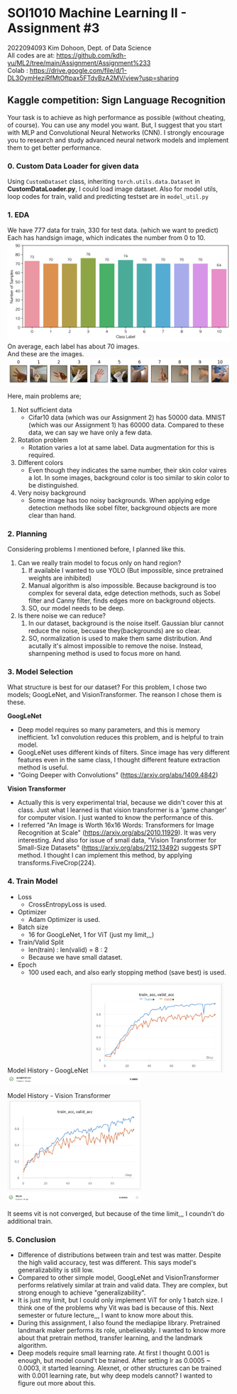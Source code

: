 # SOI1010 Machine Learning II - Assignment #3
2022094093 Kim Dohoon, Dept. of Data Science  
All codes are at: https://github.com/kdh-yu/ML2/tree/main/Assignment/Assignment%233  
Colab : https://drive.google.com/file/d/1-DL3OymHezjRfMtOftpax5FTdvBzA2MV/view?usp=sharing  

## Kaggle competition: Sign Language Recognition  

Your task is to achieve as high performance as possible (without cheating, of course). You can use any model you want. But, I suggest that you start with MLP and Convolutional Neural Networks (CNN). I strongly encourage you to research and study advanced neural network models and implement them to get better performance.


### 0. Custom Data Loader for given data  
Using ```CustomDataset``` class, inheriting ```torch.utils.data.Dataset``` in __CustomDataLoader.py__, I could load image dataset.
Also for model utils, loop codes for train, valid and predicting testset are in ```model_util.py```


### 1. EDA  
We have 777 data for train, 330 for test data. (which we want to predict)  
Each has handsign image, which indicates the number from 0 to 10.  
![fig1](./plot/fig1_count.png)  
On average, each label has about 70 images.  
And these are the images.  
![fig2](./plot/fig2_images.png)  

<div class="page">

Here, main problems are;  
1. Not sufficient data  
   - Cifar10 data (which was our Assignment 2) has 50000 data. MNIST (which was our Assignment 1) has 60000 data. Compared to these data, we can say we have only a few data.  
2. Rotation problem
   - Rotation varies a lot at same label. Data augmentation for this is required.
3. Different colors
   - Even though they indicates the same number, their skin color vaires a lot. In some images, background color is too similar to skin color to be distinguished.  
4. Very noisy background
   - Some image has too noisy backgrounds. When applying edge detection methods like sobel filter, background objects are more clear than hand.

### 2. Planning  
Considering problems I mentioned before, I planned like this.

1. Can we really train model to focus only on hand region?
   1. If available I wanted to use YOLO (But impossible, since pretrained weights are inhibited)
   2. Manual algorithm is also impossible. Because background is too complex for several data, edge detection methods, such as Sobel filter and Canny filter, finds edges more on background objects.
   3. SO, our model needs to be deep.
2. Is there noise we can reduce?
   1. In our dataset, background is the noise itself. Gaussian blur cannot reduce the noise, becuase they(backgrounds) are so clear.
   2. SO, normalization is used to make them same distribution. And acutally it's almost impossible to remove the noise. Instead, sharnpening method is used to focus more on hand. 

### 3. Model Selection  
What structure is best for our dataset? 
For this problem, I chose two models; GoogLeNet, and VisionTransformer. The reanson I chose them is these.  

**GoogLeNet**
- Deep model requires so many parameters, and this is memory inefficient. 1x1 convolution reduces this problem, and is helpful to train model.
- GoogLeNet uses different kinds of filters. Since image has very different features even in the same class, I thought different feature extraction method is useful.  
- "Going Deeper with Convolutions" (https://arxiv.org/abs/1409.4842)  

**Vision Transformer**
- Actually this is very experimental trial, because we didn't cover this at class. Just what I learned is that vision transformer is a 'game changer' for computer vision. I just wanted to know the performance of this.
- I referred "An Image is Worth 16x16 Words: Transformers for Image Recognition at Scale" (https://arxiv.org/abs/2010.11929). It was very interesting. And also for issue of small data, "Vision Transformer for Small-Size Datasets" (https://arxiv.org/abs/2112.13492) suggests SPT method. I thought I can implement this method, by applying transforms.FiveCrop(224). 

<div class="page">

### 4. Train Model

- Loss
  - CrossEntropyLoss is used.
- Optimizer
  - Adam Optimizer is used.
- Batch size
  - 16 for GoogLeNet, 1 for ViT (just my limit,,,)
- Train/Valid Split
  - len(train) : len(valid) = 8 : 2
  - Because we have small dataset.
- Epoch
  - 100 used each, and also early stopping method (save best) is used.

Model History - GoogLeNet
<img src='plot/fig3_google.png' width='60%'>
<img src='plot/fig4_google_test.png' width='60%'>  

Model History - Vision Transformer
<img src='plot/fig5_vit.png' width='60%'>
<img src='plot/fig6_vit_test.png' width='60%'>  

It seems vit is not converged, but because of the time limit,,, I coundn't do additional train.


### 5. Conclusion

- Difference of distributions between train and test was matter. Despite the high valid accuracy, test was different. This says model's generalizability is still low. 
- Compared to other simple model, GoogLeNet and VisionTransformer performs relatively similar at train and valid data. They are complex, but strong enough to achieve "generalizability". 
- It is just my limit, but I could only implement ViT for only 1 batch size. I think one of the problems why Vit was bad is because of this. Next semester or future lecture,,, I want to know more about this.
- During this assignment, I also found the mediapipe library. Pretrained landmark maker performs its role, unbelievably. I wanted to know more about that pretrain method, transfer learning, and the landmark algorithm.
- Deep models require small learning rate. At first I thought 0.001 is enough, but model cound't be trained. After setting lr as 0.0005 ~ 0.0003, it started learning. Alexnet, or other structures can be trained with 0.001 learning rate, but why deep models cannot? I wanted to figure out more about this.